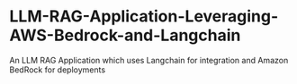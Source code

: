 # LLM-RAG-Application-Leveraging-AWS-Bedrock-and-Langchain
An LLM RAG Application which uses Langchain for integration and Amazon BedRock for deployments
